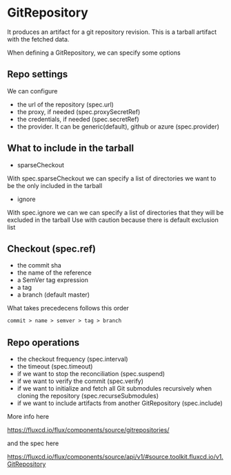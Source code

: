 
# GitRepository

It produces an artifact for a git repository revision. This is a tarball artifact with the fetched data.

When defining a GitRepository, we can specify some options

## Repo settings

We can configure

- the url of the repository (spec.url)
- the proxy, if needed (spec.proxySecretRef)
- the credentials, if needed (spec.secretRef)
- the provider. It can be generic(default), github or azure (spec.provider)

## What to include in the tarball

- sparseCheckout

With spec.sparseCheckout we can specify a list of directories we want to be the only included in the tarball

- ignore

With spec.ignore we can we can specify a list of directories that they will be excluded in the tarball
Use with caution because there is default exclusion list

## Checkout (spec.ref)

- the commit sha
- the name of the reference
- a SemVer tag expression
- a tag
- a branch (default master)

What takes precedecens follows this order

```txt
commit > name > semver > tag > branch
```

## Repo operations

- the checkout frequency (spec.interval)
- the timeout (spec.timeout)
- if we want to stop the reconciliation (spec.suspend)
- if we want to verify the commit (spec.verify)
- if we want to initialize and fetch all Git submodules recursively when cloning the repository (spec.recurseSubmodules)
- if we want to include artifacts from another GitRepository (spec.include)

More info here

<https://fluxcd.io/flux/components/source/gitrepositories/>

and the spec here

<https://fluxcd.io/flux/components/source/api/v1/#source.toolkit.fluxcd.io/v1.GitRepository>
